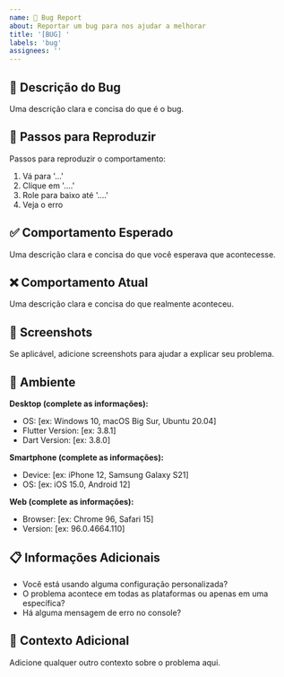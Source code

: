 ```yaml
---
name: 🐛 Bug Report
about: Reportar um bug para nos ajudar a melhorar
title: '[BUG] '
labels: 'bug'
assignees: ''
---
```


## 🐛 Descrição do Bug
Uma descrição clara e concisa do que é o bug.

## 🔄 Passos para Reproduzir
Passos para reproduzir o comportamento:
1. Vá para '...'
2. Clique em '....'
3. Role para baixo até '....'
4. Veja o erro

## ✅ Comportamento Esperado
Uma descrição clara e concisa do que você esperava que acontecesse.

## ❌ Comportamento Atual
Uma descrição clara e concisa do que realmente aconteceu.

## 📱 Screenshots
Se aplicável, adicione screenshots para ajudar a explicar seu problema.

## 🔧 Ambiente
**Desktop (complete as informações):**
- OS: [ex: Windows 10, macOS Big Sur, Ubuntu 20.04]
- Flutter Version: [ex: 3.8.1]
- Dart Version: [ex: 3.8.0]

**Smartphone (complete as informações):**
- Device: [ex: iPhone 12, Samsung Galaxy S21]
- OS: [ex: iOS 15.0, Android 12]

**Web (complete as informações):**
- Browser: [ex: Chrome 96, Safari 15]
- Version: [ex: 96.0.4664.110]

## 📋 Informações Adicionais
- Você está usando alguma configuração personalizada?
- O problema acontece em todas as plataformas ou apenas em uma específica?
- Há alguma mensagem de erro no console?

## 📝 Contexto Adicional
Adicione qualquer outro contexto sobre o problema aqui.